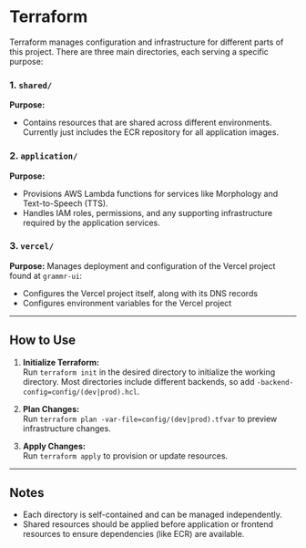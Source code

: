# Terraform

Terraform manages configuration and infrastructure for different parts of this project.
There are three main directories, each serving a specific purpose:

### 1. `shared/`
**Purpose:**

- Contains resources that are shared across different environments. Currently just
includes the ECR repository for all application images.

### 2. `application/`
**Purpose:** 
  - Provisions AWS Lambda functions for services like Morphology and Text-to-Speech (TTS).
  - Handles IAM roles, permissions, and any supporting infrastructure required by the application services.

### 3. `vercel/`
**Purpose:** Manages deployment and configuration of the Vercel project found at `grammr-ui`:
  - Configures the Vercel project itself, along with its DNS records
  - Configures environment variables for the Vercel project

---

## How to Use

1. **Initialize Terraform:**  
   Run `terraform init` in the desired directory to initialize the working directory.
   Most directories include different backends, so add `-backend-config=config/(dev|prod).hcl`. 

2. **Plan Changes:**  
   Run `terraform plan -var-file=config/(dev|prod).tfvar` to preview infrastructure changes.

3. **Apply Changes:**  
   Run `terraform apply` to provision or update resources.

---

## Notes

- Each directory is self-contained and can be managed independently.
- Shared resources should be applied before application or frontend resources to ensure dependencies (like ECR) are available.
